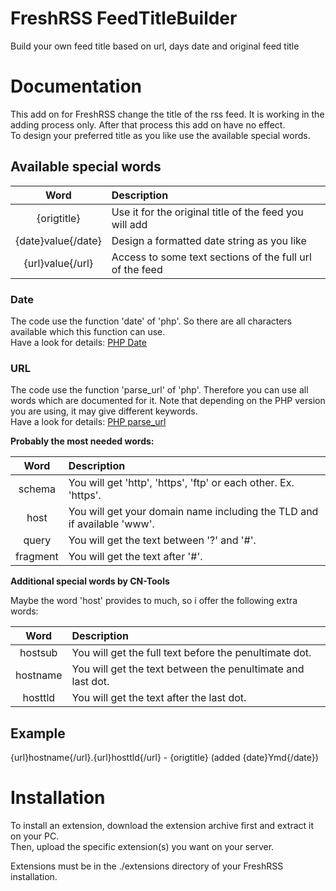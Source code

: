 # FreshRSS FeedTitleBuilder
Build your own feed title based on url, days date and original feed title

# Documentation

This add on for FreshRSS change the title of the rss feed. It is working in the adding process only. After that process this add on have no effect.\
To design your preferred title as you like use the available special words.

## Available special words

| Word | Description |
| :---: | :--- |
| {origtitle} | Use it for the original title of the feed you will add |
| {date}value{/date} | Design a formatted date string as you like |
| {url}value{/url} | Access to some text sections of the full url of the feed |

### Date

The code use the function 'date' of 'php'. So there are all characters available which this function can use.\
Have a look for details: [PHP Date](https://www.php.net/manual/en/function.date.php)

### URL

The code use the function 'parse_url' of 'php'. Therefore you can use all words which are documented for it. Note that depending on the PHP version you are using, it may give different keywords.\
Have a look for details: [PHP parse_url](https://www.php.net/manual/en/function.parse-url.php)

**Probably the most needed words:**

| Word | Description |
| :---: | :--- |
| schema | You will get \'http\', \'https\', \'ftp\' or each other. Ex. \'https\'. |
| host | You will get your domain name including the TLD and if available \'www\'. |
| query | You will get the text between \'?\' and \'#\'. |
| fragment | You will get the text after \'#\'. |

**Additional special words by CN-Tools**

Maybe the word 'host' provides to much, so i offer the following extra words:

| Word | Description |
| :---: | :--- |
| hostsub | You will get the full text before the penultimate dot. |
| hostname | You will get the text between the penultimate and last dot. |
| hosttld | You will get the text after the last dot. |

## Example

{url}hostname{/url}.{url}hosttld{/url} - {origtitle} (added {date}Ymd{/date})

# Installation

To install an extension, download the extension archive first and extract it on your PC.\
Then, upload the specific extension(s) you want on your server.

Extensions must be in the ./extensions directory of your FreshRSS installation.
